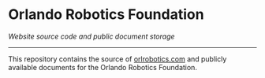 # Orlando Robotics Foundation

_Website source code and public document storage_

---

This repository contains the source of [orlrobotics.com](https://orlrobotics.com) and publicly available documents for the Orlando Robotics Foundation.
